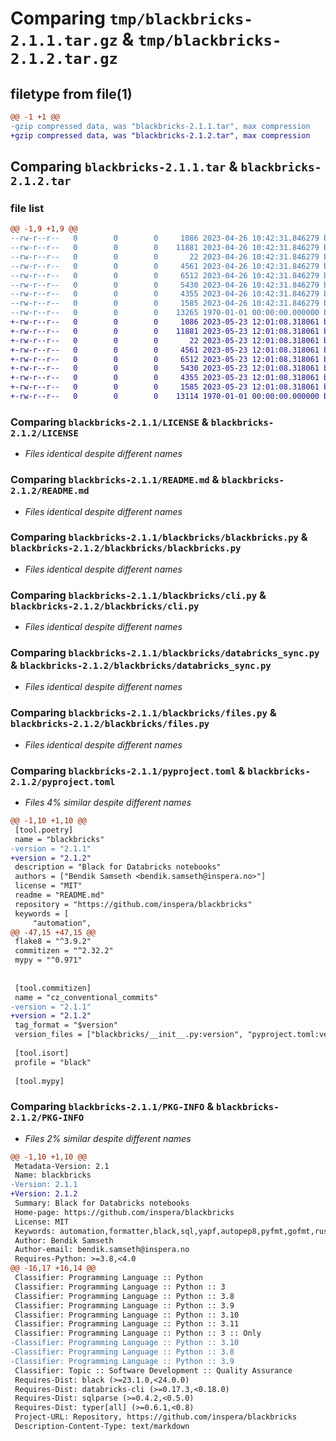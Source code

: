 # Comparing `tmp/blackbricks-2.1.1.tar.gz` & `tmp/blackbricks-2.1.2.tar.gz`

## filetype from file(1)

```diff
@@ -1 +1 @@
-gzip compressed data, was "blackbricks-2.1.1.tar", max compression
+gzip compressed data, was "blackbricks-2.1.2.tar", max compression
```

## Comparing `blackbricks-2.1.1.tar` & `blackbricks-2.1.2.tar`

### file list

```diff
@@ -1,9 +1,9 @@
--rw-r--r--   0        0        0     1086 2023-04-26 10:42:31.846279 blackbricks-2.1.1/LICENSE
--rw-r--r--   0        0        0    11881 2023-04-26 10:42:31.846279 blackbricks-2.1.1/README.md
--rw-r--r--   0        0        0       22 2023-04-26 10:42:31.846279 blackbricks-2.1.1/blackbricks/__init__.py
--rw-r--r--   0        0        0     4561 2023-04-26 10:42:31.846279 blackbricks-2.1.1/blackbricks/blackbricks.py
--rw-r--r--   0        0        0     6512 2023-04-26 10:42:31.846279 blackbricks-2.1.1/blackbricks/cli.py
--rw-r--r--   0        0        0     5430 2023-04-26 10:42:31.846279 blackbricks-2.1.1/blackbricks/databricks_sync.py
--rw-r--r--   0        0        0     4355 2023-04-26 10:42:31.846279 blackbricks-2.1.1/blackbricks/files.py
--rw-r--r--   0        0        0     1585 2023-04-26 10:42:31.846279 blackbricks-2.1.1/pyproject.toml
--rw-r--r--   0        0        0    13265 1970-01-01 00:00:00.000000 blackbricks-2.1.1/PKG-INFO
+-rw-r--r--   0        0        0     1086 2023-05-23 12:01:08.318061 blackbricks-2.1.2/LICENSE
+-rw-r--r--   0        0        0    11881 2023-05-23 12:01:08.318061 blackbricks-2.1.2/README.md
+-rw-r--r--   0        0        0       22 2023-05-23 12:01:08.318061 blackbricks-2.1.2/blackbricks/__init__.py
+-rw-r--r--   0        0        0     4561 2023-05-23 12:01:08.318061 blackbricks-2.1.2/blackbricks/blackbricks.py
+-rw-r--r--   0        0        0     6512 2023-05-23 12:01:08.318061 blackbricks-2.1.2/blackbricks/cli.py
+-rw-r--r--   0        0        0     5430 2023-05-23 12:01:08.318061 blackbricks-2.1.2/blackbricks/databricks_sync.py
+-rw-r--r--   0        0        0     4355 2023-05-23 12:01:08.318061 blackbricks-2.1.2/blackbricks/files.py
+-rw-r--r--   0        0        0     1585 2023-05-23 12:01:08.318061 blackbricks-2.1.2/pyproject.toml
+-rw-r--r--   0        0        0    13114 1970-01-01 00:00:00.000000 blackbricks-2.1.2/PKG-INFO
```

### Comparing `blackbricks-2.1.1/LICENSE` & `blackbricks-2.1.2/LICENSE`

 * *Files identical despite different names*

### Comparing `blackbricks-2.1.1/README.md` & `blackbricks-2.1.2/README.md`

 * *Files identical despite different names*

### Comparing `blackbricks-2.1.1/blackbricks/blackbricks.py` & `blackbricks-2.1.2/blackbricks/blackbricks.py`

 * *Files identical despite different names*

### Comparing `blackbricks-2.1.1/blackbricks/cli.py` & `blackbricks-2.1.2/blackbricks/cli.py`

 * *Files identical despite different names*

### Comparing `blackbricks-2.1.1/blackbricks/databricks_sync.py` & `blackbricks-2.1.2/blackbricks/databricks_sync.py`

 * *Files identical despite different names*

### Comparing `blackbricks-2.1.1/blackbricks/files.py` & `blackbricks-2.1.2/blackbricks/files.py`

 * *Files identical despite different names*

### Comparing `blackbricks-2.1.1/pyproject.toml` & `blackbricks-2.1.2/pyproject.toml`

 * *Files 4% similar despite different names*

```diff
@@ -1,10 +1,10 @@
 [tool.poetry]
 name = "blackbricks"
-version = "2.1.1"
+version = "2.1.2"
 description = "Black for Databricks notebooks"
 authors = ["Bendik Samseth <bendik.samseth@inspera.no>"]
 license = "MIT"
 readme = "README.md"
 repository = "https://github.com/inspera/blackbricks"
 keywords = [
     "automation",
@@ -47,15 +47,15 @@
 flake8 = "^3.9.2"
 commitizen = "^2.32.2"
 mypy = "^0.971"
 
 
 [tool.commitizen]
 name = "cz_conventional_commits"
-version = "2.1.1"
+version = "2.1.2"
 tag_format = "$version"
 version_files = ["blackbricks/__init__.py:version", "pyproject.toml:version"]
 
 [tool.isort]
 profile = "black"
 
 [tool.mypy]
```

### Comparing `blackbricks-2.1.1/PKG-INFO` & `blackbricks-2.1.2/PKG-INFO`

 * *Files 2% similar despite different names*

```diff
@@ -1,10 +1,10 @@
 Metadata-Version: 2.1
 Name: blackbricks
-Version: 2.1.1
+Version: 2.1.2
 Summary: Black for Databricks notebooks
 Home-page: https://github.com/inspera/blackbricks
 License: MIT
 Keywords: automation,formatter,black,sql,yapf,autopep8,pyfmt,gofmt,rustfmt
 Author: Bendik Samseth
 Author-email: bendik.samseth@inspera.no
 Requires-Python: >=3.8,<4.0
@@ -16,17 +16,14 @@
 Classifier: Programming Language :: Python
 Classifier: Programming Language :: Python :: 3
 Classifier: Programming Language :: Python :: 3.8
 Classifier: Programming Language :: Python :: 3.9
 Classifier: Programming Language :: Python :: 3.10
 Classifier: Programming Language :: Python :: 3.11
 Classifier: Programming Language :: Python :: 3 :: Only
-Classifier: Programming Language :: Python :: 3.10
-Classifier: Programming Language :: Python :: 3.8
-Classifier: Programming Language :: Python :: 3.9
 Classifier: Topic :: Software Development :: Quality Assurance
 Requires-Dist: black (>=23.1.0,<24.0.0)
 Requires-Dist: databricks-cli (>=0.17.3,<0.18.0)
 Requires-Dist: sqlparse (>=0.4.2,<0.5.0)
 Requires-Dist: typer[all] (>=0.6.1,<0.8)
 Project-URL: Repository, https://github.com/inspera/blackbricks
 Description-Content-Type: text/markdown
```

